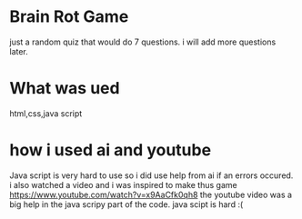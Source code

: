 # Brain Rot Game

just a random quiz that would do 7 questions. i will add more questions later.



# What was ued
html,css,java script



# how i used ai and youtube

Java script is very hard to use so i did use help from ai if an errors occured. i also watched a video and i was inspired to make thus game https://www.youtube.com/watch?v=x9AaCfk0qh8
the youtube video was a big help in the java scripy part of the code. java scipt is hard :(

